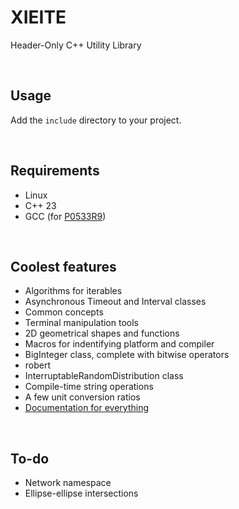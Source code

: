 # XIEITE
Header-Only C++ Utility Library

<br/>

## Usage
Add the `include` directory to your project.

<br/>

## Requirements
- Linux
- C++ 23
- GCC (for [P0533R9](https://wg21.link/P0533R9))

<br/>

## Coolest features
- Algorithms for iterables
- Asynchronous Timeout and Interval classes
- Common concepts
- Terminal manipulation tools
- 2D geometrical shapes and functions
- Macros for indentifying platform and compiler
- BigInteger class, complete with bitwise operators
- robert
- InterruptableRandomDistribution class
- Compile-time string operations
- A few unit conversion ratios
- [Documentation for everything](https://github.com/Eczbek/xieite/tree/main/docs)

<br/>

## To-do
- Network namespace
- Ellipse-ellipse intersections
